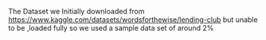 The Dataset we Initially downloaded from https://www.kaggle.com/datasets/wordsforthewise/lending-club but unable to be ,loaded fully so we used a sample data set of around 2% 
